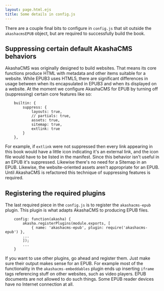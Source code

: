 ```yaml
---
layout: page.html.ejs
title: Some details in config.js
---
```


There are a couple final bits to configure in `config.js` that sit outside the `akashacmsEPUB` object, but are required to successfully build the book.

## Suppressing certain default AkashaCMS behaviors

AkashaCMS was originally designed to build websites.  That means its core functions produce HTML with metadata and other items suitable for a website.  While EPUB3 uses HTML5, there are significant differences in usage between when its encapsulated in EPUB3 and when its displayed on a website.  At the moment we configure AkashaCMS for EPUB by turning off (suppressing) certain core features like so:

```
    builtin: {
        suppress: {
            layouts: true,
            // partials: true,
            assets: true,
            sitemap: true,
            extlink: true
        }
    },
```

For example, if `extlink` were not suppressed then every link appearing in this book would have a little icon indicating it's an external link, and the icon file would have to be listed in the manifest.  Since this behavior isn't useful in an EPUB it's suppressed.  Likewise there's no need for a Sitemap in an EPUB.  Likewise, the website-oriented assets aren't appropriate for an EPUB.  Until AkashaCMS is refactored this technique of suppressing features is required.

## Registering the required plugins

The last required piece in the `config.js` is to register the `akashacms-epub` plugin.  This plugin is what adapts AkashaCMS to producing EPUB files.

```
    config: function(akasha) {
    	akasha.registerPlugins(module.exports, [
            { name: 'akashacms-epub', plugin: require('akashacms-epub') },
        ...
        ]);
        ...
    }
```

If you want to use other plugins, go ahead and register them.  Just make sure their output makes sense for an EPUB.  For example most of the functionality in the `akashacms-embeddables` plugin ends up inserting `iframe` tags referencing stuff on other websites, such as video players.  EPUB documents are not allowed to do such things.  Some EPUB reader devices have no Internet connection at all.


